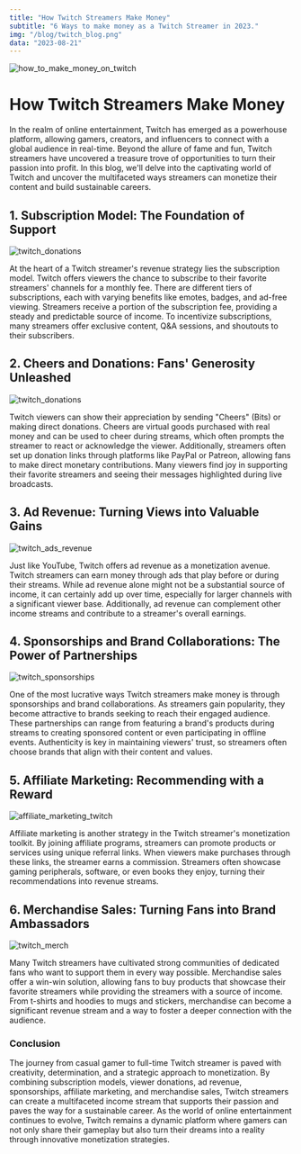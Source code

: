 ```yaml
---
title: "How Twitch Streamers Make Money"
subtitle: "6 Ways to make money as a Twitch Streamer in 2023."
img: "/blog/twitch_blog.png"
data: "2023-08-21"
---
```


![how_to_make_money_on_twitch](/blog/twitch_blog.png)

# How Twitch Streamers Make Money

In the realm of online entertainment, Twitch has emerged as a powerhouse platform, allowing gamers, creators, and influencers to connect with a global audience in real-time. Beyond the allure of fame and fun, Twitch streamers have uncovered a treasure trove of opportunities to turn their passion into profit. In this blog, we'll delve into the captivating world of Twitch and uncover the multifaceted ways streamers can monetize their content and build sustainable careers.

## 1. Subscription Model: The Foundation of Support
![twitch_donations](/blog/twitch_subscription.jpg)

At the heart of a Twitch streamer's revenue strategy lies the subscription model. Twitch offers viewers the chance to subscribe to their favorite streamers' channels for a monthly fee. There are different tiers of subscriptions, each with varying benefits like emotes, badges, and ad-free viewing. Streamers receive a portion of the subscription fee, providing a steady and predictable source of income. To incentivize subscriptions, many streamers offer exclusive content, Q&A sessions, and shoutouts to their subscribers.

## 2. Cheers and Donations: Fans' Generosity Unleashed
![twitch_donations](/blog/twitch_donations.jpg)

Twitch viewers can show their appreciation by sending "Cheers" (Bits) or making direct donations. Cheers are virtual goods purchased with real money and can be used to cheer during streams, which often prompts the streamer to react or acknowledge the viewer. Additionally, streamers often set up donation links through platforms like PayPal or Patreon, allowing fans to make direct monetary contributions. Many viewers find joy in supporting their favorite streamers and seeing their messages highlighted during live broadcasts.

## 3. Ad Revenue: Turning Views into Valuable Gains
![twitch_ads_revenue](/blog/twitch_ads.jpeg)

Just like YouTube, Twitch offers ad revenue as a monetization avenue. Twitch streamers can earn money through ads that play before or during their streams. While ad revenue alone might not be a substantial source of income, it can certainly add up over time, especially for larger channels with a significant viewer base. Additionally, ad revenue can complement other income streams and contribute to a streamer's overall earnings.


## 4. Sponsorships and Brand Collaborations: The Power of Partnerships
![twitch_sponsorships](/blog/twitch_sponsorships.png)

One of the most lucrative ways Twitch streamers make money is through sponsorships and brand collaborations. As streamers gain popularity, they become attractive to brands seeking to reach their engaged audience. These partnerships can range from featuring a brand's products during streams to creating sponsored content or even participating in offline events. Authenticity is key in maintaining viewers' trust, so streamers often choose brands that align with their content and values.


## 5. Affiliate Marketing: Recommending with a Reward
![affiliate_marketing_twitch](/blog/affiliate_twitch.png)

Affiliate marketing is another strategy in the Twitch streamer's monetization toolkit. By joining affiliate programs, streamers can promote products or services using unique referral links. When viewers make purchases through these links, the streamer earns a commission. Streamers often showcase gaming peripherals, software, or even books they enjoy, turning their recommendations into revenue streams.

## 6. Merchandise Sales: Turning Fans into Brand Ambassadors
![twitch_merch](/blog/twitch_merch.jpeg)

Many Twitch streamers have cultivated strong communities of dedicated fans who want to support them in every way possible. Merchandise sales offer a win-win solution, allowing fans to buy products that showcase their favorite streamers while providing the streamers with a source of income. From t-shirts and hoodies to mugs and stickers, merchandise can become a significant revenue stream and a way to foster a deeper connection with the audience.

### Conclusion

The journey from casual gamer to full-time Twitch streamer is paved with creativity, determination, and a strategic approach to monetization. By combining subscription models, viewer donations, ad revenue, sponsorships, affiliate marketing, and merchandise sales, Twitch streamers can create a multifaceted income stream that supports their passion and paves the way for a sustainable career. As the world of online entertainment continues to evolve, Twitch remains a dynamic platform where gamers can not only share their gameplay but also turn their dreams into a reality through innovative monetization strategies.